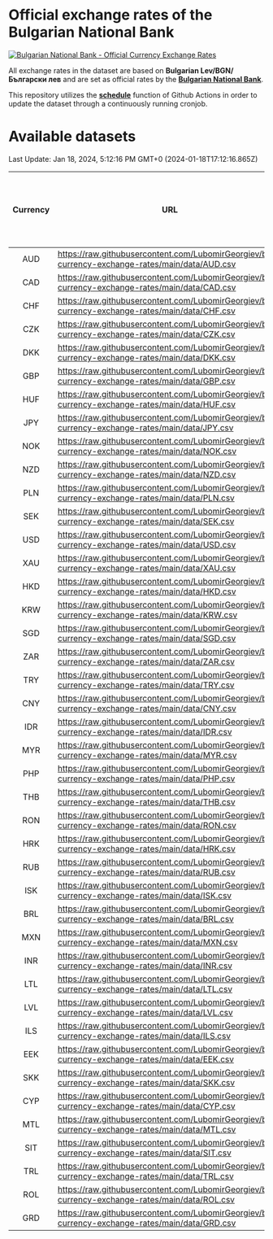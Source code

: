 # Official exchange rates of the Bulgarian National Bank

[![Bulgarian National Bank - Official Currency Exchange Rates](https://github.com/LubomirGeorgiev/bnb-currency-exchange-rates/actions/workflows/update-rates.yml/badge.svg?branch=main)](https://github.com/LubomirGeorgiev/bnb-currency-exchange-rates/actions/workflows/update-rates.yml)

All exchange rates in the dataset are based on **Bulgarian Lev/BGN/Български лев** and are set as official rates by the [**Bulgarian National Bank**](https://www.bnb.bg/Statistics/StExternalSector/StExchangeRates/StERForeignCurrencies/index.htm?toLang=_EN).

This repository utilizes the [**schedule**](https://docs.github.com/en/actions/reference/events-that-trigger-workflows) function of Github Actions in order to update the dataset through a continuously running cronjob.

# Available datasets

<!-- START LINKS (DO NOT EVER FU*ING DELETE THIS COMMENT FOR THE LOVE OF YOUR LIFE!!! IF YOU ARE CURIOS HOW IT WORKS, YOU CAN HAVE A LOOK AT ./src/updateReadme.ts) -->

Last Update: Jan 18, 2024, 5:12:16 PM GMT+0 (2024-01-18T17:12:16.865Z)

| Currency | URL                                                                                             | Number of records | Number of missing days that were filled in |
| :------: | ----------------------------------------------------------------------------------------------- | :---------------: | :----------------------------------------: |
|   AUD    | https://raw.githubusercontent.com/LubomirGeorgiev/bnb-currency-exchange-rates/main/data/AUD.csv |       8876        |                    2750                    |
|   CAD    | https://raw.githubusercontent.com/LubomirGeorgiev/bnb-currency-exchange-rates/main/data/CAD.csv |       8876        |                    2750                    |
|   CHF    | https://raw.githubusercontent.com/LubomirGeorgiev/bnb-currency-exchange-rates/main/data/CHF.csv |       8876        |                    2750                    |
|   CZK    | https://raw.githubusercontent.com/LubomirGeorgiev/bnb-currency-exchange-rates/main/data/CZK.csv |       8876        |                    2750                    |
|   DKK    | https://raw.githubusercontent.com/LubomirGeorgiev/bnb-currency-exchange-rates/main/data/DKK.csv |       8876        |                    2750                    |
|   GBP    | https://raw.githubusercontent.com/LubomirGeorgiev/bnb-currency-exchange-rates/main/data/GBP.csv |       8876        |                    2750                    |
|   HUF    | https://raw.githubusercontent.com/LubomirGeorgiev/bnb-currency-exchange-rates/main/data/HUF.csv |       8876        |                    2750                    |
|   JPY    | https://raw.githubusercontent.com/LubomirGeorgiev/bnb-currency-exchange-rates/main/data/JPY.csv |       8876        |                    2750                    |
|   NOK    | https://raw.githubusercontent.com/LubomirGeorgiev/bnb-currency-exchange-rates/main/data/NOK.csv |       8876        |                    2750                    |
|   NZD    | https://raw.githubusercontent.com/LubomirGeorgiev/bnb-currency-exchange-rates/main/data/NZD.csv |       8876        |                    2750                    |
|   PLN    | https://raw.githubusercontent.com/LubomirGeorgiev/bnb-currency-exchange-rates/main/data/PLN.csv |       8876        |                    2750                    |
|   SEK    | https://raw.githubusercontent.com/LubomirGeorgiev/bnb-currency-exchange-rates/main/data/SEK.csv |       8876        |                    2750                    |
|   USD    | https://raw.githubusercontent.com/LubomirGeorgiev/bnb-currency-exchange-rates/main/data/USD.csv |       8876        |                    2750                    |
|   XAU    | https://raw.githubusercontent.com/LubomirGeorgiev/bnb-currency-exchange-rates/main/data/XAU.csv |       8876        |                    2752                    |
|   HKD    | https://raw.githubusercontent.com/LubomirGeorgiev/bnb-currency-exchange-rates/main/data/HKD.csv |       8574        |                    2659                    |
|   KRW    | https://raw.githubusercontent.com/LubomirGeorgiev/bnb-currency-exchange-rates/main/data/KRW.csv |       8574        |                    2659                    |
|   SGD    | https://raw.githubusercontent.com/LubomirGeorgiev/bnb-currency-exchange-rates/main/data/SGD.csv |       8574        |                    2659                    |
|   ZAR    | https://raw.githubusercontent.com/LubomirGeorgiev/bnb-currency-exchange-rates/main/data/ZAR.csv |       8574        |                    2659                    |
|   TRY    | https://raw.githubusercontent.com/LubomirGeorgiev/bnb-currency-exchange-rates/main/data/TRY.csv |       7055        |                    2188                    |
|   CNY    | https://raw.githubusercontent.com/LubomirGeorgiev/bnb-currency-exchange-rates/main/data/CNY.csv |       6935        |                    2152                    |
|   IDR    | https://raw.githubusercontent.com/LubomirGeorgiev/bnb-currency-exchange-rates/main/data/IDR.csv |       6935        |                    2152                    |
|   MYR    | https://raw.githubusercontent.com/LubomirGeorgiev/bnb-currency-exchange-rates/main/data/MYR.csv |       6935        |                    2152                    |
|   PHP    | https://raw.githubusercontent.com/LubomirGeorgiev/bnb-currency-exchange-rates/main/data/PHP.csv |       6935        |                    2152                    |
|   THB    | https://raw.githubusercontent.com/LubomirGeorgiev/bnb-currency-exchange-rates/main/data/THB.csv |       6935        |                    2152                    |
|   RON    | https://raw.githubusercontent.com/LubomirGeorgiev/bnb-currency-exchange-rates/main/data/RON.csv |       6876        |                    2134                    |
|   HRK    | https://raw.githubusercontent.com/LubomirGeorgiev/bnb-currency-exchange-rates/main/data/HRK.csv |       6551        |                    2029                    |
|   RUB    | https://raw.githubusercontent.com/LubomirGeorgiev/bnb-currency-exchange-rates/main/data/RUB.csv |       6249        |                    1934                    |
|   ISK    | https://raw.githubusercontent.com/LubomirGeorgiev/bnb-currency-exchange-rates/main/data/ISK.csv |       5874        |                    1826                    |
|   BRL    | https://raw.githubusercontent.com/LubomirGeorgiev/bnb-currency-exchange-rates/main/data/BRL.csv |       5841        |                    1817                    |
|   MXN    | https://raw.githubusercontent.com/LubomirGeorgiev/bnb-currency-exchange-rates/main/data/MXN.csv |       5841        |                    1817                    |
|   INR    | https://raw.githubusercontent.com/LubomirGeorgiev/bnb-currency-exchange-rates/main/data/INR.csv |       5474        |                    1703                    |
|   LTL    | https://raw.githubusercontent.com/LubomirGeorgiev/bnb-currency-exchange-rates/main/data/LTL.csv |       5280        |                    1623                    |
|   LVL    | https://raw.githubusercontent.com/LubomirGeorgiev/bnb-currency-exchange-rates/main/data/LVL.csv |       4915        |                    1509                    |
|   ILS    | https://raw.githubusercontent.com/LubomirGeorgiev/bnb-currency-exchange-rates/main/data/ILS.csv |       4748        |                    1482                    |
|   EEK    | https://raw.githubusercontent.com/LubomirGeorgiev/bnb-currency-exchange-rates/main/data/EEK.csv |       4125        |                    1265                    |
|   SKK    | https://raw.githubusercontent.com/LubomirGeorgiev/bnb-currency-exchange-rates/main/data/SKK.csv |       3095        |                    951                     |
|   CYP    | https://raw.githubusercontent.com/LubomirGeorgiev/bnb-currency-exchange-rates/main/data/CYP.csv |       3031        |                    929                     |
|   MTL    | https://raw.githubusercontent.com/LubomirGeorgiev/bnb-currency-exchange-rates/main/data/MTL.csv |       2729        |                    838                     |
|   SIT    | https://raw.githubusercontent.com/LubomirGeorgiev/bnb-currency-exchange-rates/main/data/SIT.csv |       2667        |                    817                     |
|   TRL    | https://raw.githubusercontent.com/LubomirGeorgiev/bnb-currency-exchange-rates/main/data/TRL.csv |       1819        |                    560                     |
|   ROL    | https://raw.githubusercontent.com/LubomirGeorgiev/bnb-currency-exchange-rates/main/data/ROL.csv |       1698        |                    525                     |
|   GRD    | https://raw.githubusercontent.com/LubomirGeorgiev/bnb-currency-exchange-rates/main/data/GRD.csv |        361        |                    109                     |

<!-- END LINKS (DO NOT EVER FU*ING DELETE THIS COMMENT FOR THE LOVE OF YOUR LIFE!!! IF YOU ARE CURIOS HOW IT WORKS, YOU CAN HAVE A LOOK AT ./src/updateReadme.ts) -->
